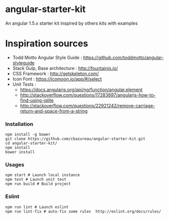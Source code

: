 # angular-starter-kit
An angular 1.5.x starter kit inspired by others kits with examples

# Inspiration sources

- Todd Motto Angular Style Guide : https://github.com/toddmotto/angular-styleguide
- Stack Gulp, Base architecture : http://fountainjs.io/
- CSS Framework : http://getskeleton.com/
- Icon Font : https://icomoon.io/app/#/select
- Unit Tests : 
  - https://docs.angularjs.org/api/ng/function/angular.element
  - http://stackoverflow.com/questions/17283697/angularjs-how-to-find-using-jqlite
  - http://stackoverflow.com/questions/22921242/remove-carriage-return-and-space-from-a-string

### Installation
```
npm install -g bower
git clone https://github.com/cbazureau/angular-starter-kit.git
cd angular-starter-kit/
npm install
bower install
```

### Usages
```
npm start # Launch local instance
npm test # Launch unit test
npm run build # Build project
```

### Eslint
```
npm run lint # Launch eslint
npm run lint-fix # auto-fix some rules  http://eslint.org/docs/rules/
```
